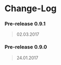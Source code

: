 Change-Log
===============

### Pre-release 0.9.1 ###
> 02.03.2017

### Pre-release 0.9.0 ###
> 24.01.2017